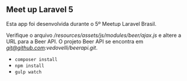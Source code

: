 ## Meet up Laravel 5

Esta app foi desenvolvida durante o 5º Meetup Laravel Brasil.

Verifique o arquivo */resources/assets/js/modules/beer/ajax.js* e altere a URL para a Beer API. O projeto Beer API se encontra em *git@github.com:vedovelli/beerapi.git*.

* `composer install`
* `npm install`
* `gulp watch`